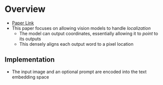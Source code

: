 # Overview

- [Paper Link](https://arxiv.org/pdf/2312.09237.pdf)
- This paper focuses on allowing vision models to handle *localization*
  - The model can output coordinates, essentially allowing it to *point* to its outputs
  - This densely aligns each output word to a pixel location
  
## Implementation

- The input image and an optional prompt are encoded into the text embedding space
